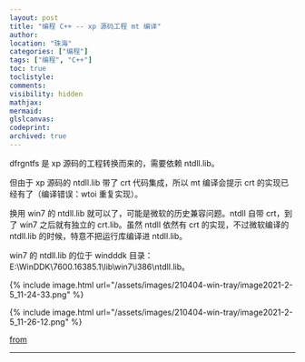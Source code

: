 ```yaml
---
layout: post
title: "编程 C++ -- xp 源码工程 mt 编译"
author:
location: "珠海"
categories: ["编程"]
tags: ["编程", "C++"]
toc: true
toclistyle:
comments:
visibility: hidden
mathjax:
mermaid:
glslcanvas:
codeprint:
archived: true
---
```


dfrgntfs 是 xp 源码的工程转换而来的，需要依赖 ntdll.lib。

但由于 xp 源码的 ntdll.lib 带了 crt 代码集成，所以 mt 编译会提示 crt 的实现已经有了（编译错误：wtoi 重复实现）。

换用 win7 的 ntdll.lib 就可以了，可能是微软的历史兼容问题。ntdll 自带 crt，到了 win7 之后就有独立的 crt.lib。虽然 ntdll 依然有 crt 的实现，不过微软编译的 ntdll.lib 的时候，特意不把运行库编译进 ntdll.lib。

win7 的 ntdll.lib 的位于 windddk 目录：E:\WinDDK\7600.16385.1\lib\win7\i386\ntdll.lib。

{% include image.html url="/assets/images/210404-win-tray/image2021-2-5_11-24-33.png" %}

{% include image.html url="/assets/images/210404-win-tray/image2021-2-5_11-26-12.png" %}

[from](https://twiki.cmcm.com/pages/viewpage.action?pageId=154895107)



<hr class='reviewline'/>
<p class='reviewtip'><script type='text/javascript' src='{% include relref.html url="/assets/reviewjs/blogs/2021-04-04-win-tray.md.js" %}'></script></p>
